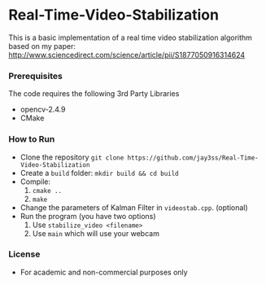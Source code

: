 # Real-Time-Video-Stabilization

This is a basic implementation of a real time video stabilization algorithm based on my paper: <br>
http://www.sciencedirect.com/science/article/pii/S1877050916314624

### Prerequisites

The code requires the following 3rd Party Libraries

- opencv-2.4.9
- CMake


### How to Run

- Clone the repository `git clone https://github.com/jay3ss/Real-Time-Video-Stabilization`
- Create a `build` folder: `mkdir build && cd build`
- Compile: 
    1. `cmake ..`
    2. `make`
- Change the parameters of Kalman Filter in `videostab.cpp`. (optional)
- Run the program (you have two options)
    1. Use `stabilize_video <filename>`
    2. Use `main` which will use your webcam


### License

- For academic and non-commercial purposes only

